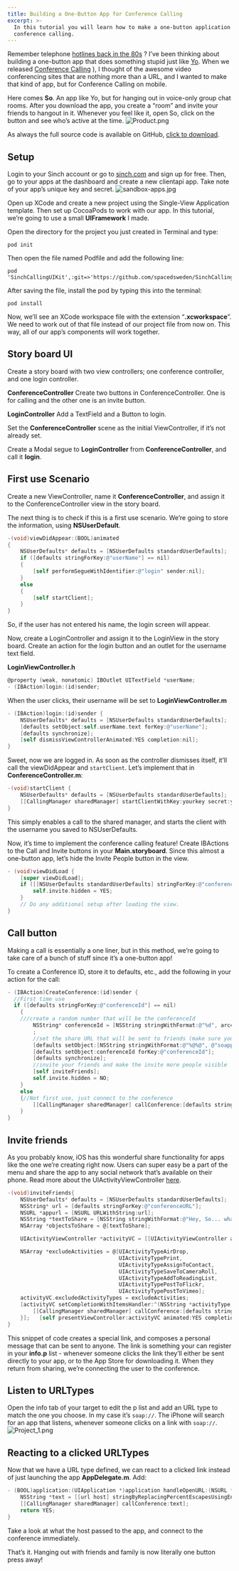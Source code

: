 ```yaml
---
title: Building a One-Button App for Conference Calling
excerpt: >-
  In this tutorial you will learn how to make a one-button application for
  conference calling.
---
```

Remember telephone [hotlines back in the 80s](http://guff.com/15-bizarre-1-900-numbers-from-the-80s-and-90s) ? I’ve been thinking about building a one-button app that does something stupid just like [Yo](https://www.justyo.co/). When we released [Conference Calling](https://www.sinch.com/products/voice/) ), I thought of the awesome video conferencing sites that are nothing more than a URL, and I wanted to make that kind of app, but for Conference Calling on mobile.

Here comes **So**. An app like Yo, but for hanging out in voice-only group chat rooms. After you download the app, you create a “room” and invite your friends to hangout in it. Whenever you feel like it, open So, click on the button and see who’s active at the time.
![Product.png](images/43bab80-Product.png)

As always the full source code is available on GitHub, [click to download](https://github.com/sinch/ios-conferencecalling-so).

## Setup

Login to your Sinch account or go to [sinch.com](https://www.sinch.com/signup) and sign up for free. Then, go to your apps at the dashboard and create a new clientapi app. Take note of your app’s unique key and secret.
![sandbox-apps.jpg](images/7c486ee-sandbox-apps.jpg)

Open up XCode and create a new project using the Single-View Application template. Then set up CocoaPods to work with our app. In this tutorial, we’re going to use a small **UIFramework** I made.

Open the directory for the project you just created in Terminal and type:

    pod init

Then open the file named Podfile and add the following line:

    pod 'SinchCallingUIKit',:git=>'https://github.com/spacedsweden/SinchCallingUIKit.git'

After saving the file, install the pod by typing this into the terminal:

    pod install

Now, we’ll see an XCode workspace file with the extension “**.xcworkspace**”. We need to work out of that file instead of our project file from now on. This way, all of our app’s components will work together.

## Story board UI

Create a story board with two view controllers; one conference controller, and one login controller.

**ConferenceController** Create two buttons in ConferenceController. One is for calling and the other one is an invite button.

**LoginController** Add a TextField and a Button to login.

Set the **ConferenceController** scene as the initial ViewController, if it’s not already set.

Create a Modal segue to **LoginController** from **ConferenceController**, and call it **login**.

## First use Scenario

Create a new ViewController, name it **ConferenceController**, and assign it to the ConferenceController view in the story board.

The next thing is to check if this is a first use scenario. We’re going to store the information, using **NSUserDefault**.

```objectivec
-(void)viewDidAppear:(BOOL)animated
{
    NSUserDefaults* defaults = [NSUserDefaults standardUserDefaults];
    if ([defaults stringForKey:@"userName"] == nil)
    {
        [self performSegueWithIdentifier:@"login" sender:nil];
    }
    else
    {
        [self startClient];
    }
}
```

So, if the user has not entered his name, the login screen will appear.

Now, create a LoginController and assign it to the LoginView in the story board. Create an action for the login button and an outlet for the username text field.

**LoginViewController.h**

```objectivec
@property (weak, nonatomic) IBOutlet UITextField *userName;
- (IBAction)login:(id)sender;
```

When the user clicks, their username will be set to **LoginViewController.m**

```objectivec
- (IBAction)login:(id)sender {
    NSUserDefaults* defaults = [NSUserDefaults standardUserDefaults];
    [defaults setObject:self.userName.text forKey:@"userName"];
    [defaults synchronize];
    [self dismissViewControllerAnimated:YES completion:nil];
}
```

Sweet, now we are logged in. As soon as the controller dismisses itself, it’ll call the viewDidAppear and `startClient`. Let’s implement that in **ConferenceController.m**:

```objectivec
-(void)startClient {
    NSUserDefaults* defaults = [NSUserDefaults standardUserDefaults];
    [[CallingManager sharedManager] startClientWithKey:yourkey secret:yoursecret userName:[defaults stringForKey:@"userName"] clientapi:NO launchOptions:nil];
}
```

This simply enables a call to the shared manager, and starts the client with the username you saved to NSUserDefaults.

Now, it’s time to implement the conference calling feature\! Create IBActions to the Call and Invite buttons in your **Main.storyboard**. Since this almost a one-button app, let’s hide the Invite People button in the view.

```objectivec
- (void)viewDidLoad {
    [super viewDidLoad];
    if ([[NSUserDefaults standardUserDefaults] stringForKey:@"conferenceId"] == nil){
        self.invite.hidden = YES;
    }
    // Do any additional setup after loading the view.
}
```

## Call button

Making a call is essentially a one liner, but in this method, we’re going to take care of a bunch of stuff since it’s a one-button app\!

To create a Conference ID, store it to defaults, etc., add the following in your action for the call:

```objectivec
- (IBAction)CreateConference:(id)sender {
  //First time use
  if ([defaults stringForKey:@"conferenceId"] == nil)
    {
    ///create a random number that will be the conferenceId
        NSString* conferenceId = [NSString stringWithFormat:@"%d", arc4random_uniform(9000000) + 1000000];
        ;
        //set the share URL that will be sent to friends (make sure you create your own prefix, more about that later in the tutorial)
        [defaults setObject:[NSString stringWithFormat:@"%@%@", @"soapp://", conferenceId] forKey:@"conferenceURL"];
        [defaults setObject:conferenceId forKey:@"conferenceId"];
        [defaults synchronize];
        //invite your friends and make the invite more people visible
        [self inviteFriends];
        self.invite.hidden = NO;
    }
    else
    {//Not first use, just connect to the conference
        [[CallingManager sharedManager] callConference:[defaults stringForKey:@"conferenceId"]];
    }
}
```

## Invite friends

As you probably know, iOS has this wonderful share functionality for apps like the one we’re creating right now. Users can super easy be a part of the menu and share the app to any social network that’s available on their phone. Read more about the UIActivityViewController [here](http://www.codingexplorer.com/add-sharing-to-your-app-via-uiactivityviewcontroller/).

```objectivec
-(void)inviteFriends{
    NSUserDefaults* defaults = [NSUserDefaults standardUserDefaults];
    NSString* url = [defaults stringForKey:@"conferenceURL"];
    NSURL *appurl = [NSURL URLWithString:url];
    NSString *textToShare = [NSString stringWithFormat:@"Hey, So... whats up, join %@ here\n/%@", appurl, [defaults stringForKey:@"userName"]];
    NSArray *objectsToShare = @[textToShare];

    UIActivityViewController *activityVC = [[UIActivityViewController alloc] initWithActivityItems:objectsToShare applicationActivities:nil];

    NSArray *excludeActivities = @[UIActivityTypeAirDrop,
                                   UIActivityTypePrint,
                                   UIActivityTypeAssignToContact,
                                   UIActivityTypeSaveToCameraRoll,
                                   UIActivityTypeAddToReadingList,
                                   UIActivityTypePostToFlickr,
                                   UIActivityTypePostToVimeo];
    activityVC.excludedActivityTypes = excludeActivities;
    [activityVC setCompletionWithItemsHandler:^(NSString *activityType, BOOL completed, NSArray *returnedItems, NSError *activityError) {
        [[CallingManager sharedManager] callConference:[defaults stringForKey:@"conferenceId"]];
    }];   [self presentViewController:activityVC animated:YES completion:nil];
}
```

This snippet of code creates a special link, and composes a personal message that can be sent to anyone. The link is something your can register in your **info.p** list - whenever someone clicks the link they’ll either be sent directly to your app, or to the App Store for downloading it. When they return from sharing, we’re connecting the user to the conference.

## Listen to URLTypes

Open the info tab of your target to edit the p list and add an URL type to match the one you choose. In my case it’s `soap://`. The iPhone will search for an app that listens, whenever someone clicks on a link with `soap://`.
![Project_1.png](images/f77e551-Project_1.png)

## Reacting to a clicked URLTypes

Now that we have a URL type defined, we can react to a clicked link instead of just launching the app **AppDelegate.m**. Add:

```objectivec
- (BOOL)application:(UIApplication *)application handleOpenURL:(NSURL *)url {
    NSString *text = [[url host] stringByReplacingPercentEscapesUsingEncoding:NSUTF8StringEncoding];
    [[CallingManager sharedManager] callConference:text];
    return YES;
}
```

Take a look at what the host passed to the app, and connect to the conference immediately.

That’s it. Hanging out with friends and family is now literally one button press away!


